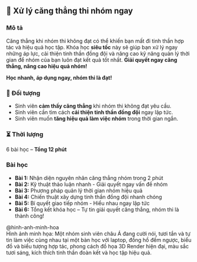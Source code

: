 ## 📌 Xử lý căng thẳng thi nhóm ngay  

### Mô tả  
Căng thẳng khi nhóm thi không đạt có thể khiến bạn mất đi tinh thần hợp tác và hiệu quả học tập. Khóa học **siêu tốc** này sẽ giúp bạn xử lý ngay những áp lực, cải thiện tinh thần đồng đội và nâng cao kỹ năng quản lý thời gian để nhóm của bạn luôn đạt kết quả tốt nhất. **Giải quyết ngay căng thẳng, nâng cao hiệu quả nhóm!**

**Học nhanh, áp dụng ngay, nhóm thi là đạt!**  

### 🎯 Đối tượng  
- Sinh viên **cảm thấy căng thẳng** khi nhóm thi không đạt yêu cầu.  
- Sinh viên cần tìm cách **cải thiện tinh thần đồng đội** ngay lập tức.  
- Sinh viên muốn **tăng hiệu quả làm việc nhóm** trong thời gian ngắn.  

### ⏳ Thời lượng  
6 bài học – **Tổng 12 phút**  

### Bài học  
- **Bài 1:** Nhận diện nguyên nhân căng thẳng nhóm trong 2 phút  
- **Bài 2:** Kỹ thuật thảo luận nhanh - Giải quyết ngay vấn đề nhóm  
- **Bài 3:** Phương pháp quản lý thời gian nhóm hiệu quả  
- **Bài 4:** Chiến thuật xây dựng tinh thần đồng đội nhanh chóng  
- **Bài 5:** Bí quyết giao tiếp nhóm - Hiểu nhau ngay lập tức  
- **Bài 6:** Tổng kết khóa học – Tự tin giải quyết căng thẳng, nhóm thi là thành công!

@hinh-anh-minh-hoa  
Hình ảnh minh họa: Một nhóm sinh viên châu Á đang cười nói, tươi tắn và tự tin làm việc cùng nhau tại một bàn học với laptop, đồng hồ đếm ngược, biểu đồ và biểu tượng hợp tác, phong cách đồ họa 3D Render hiện đại, màu sắc tươi sáng, kích thích tinh thần đoàn kết và học tập hiệu quả.